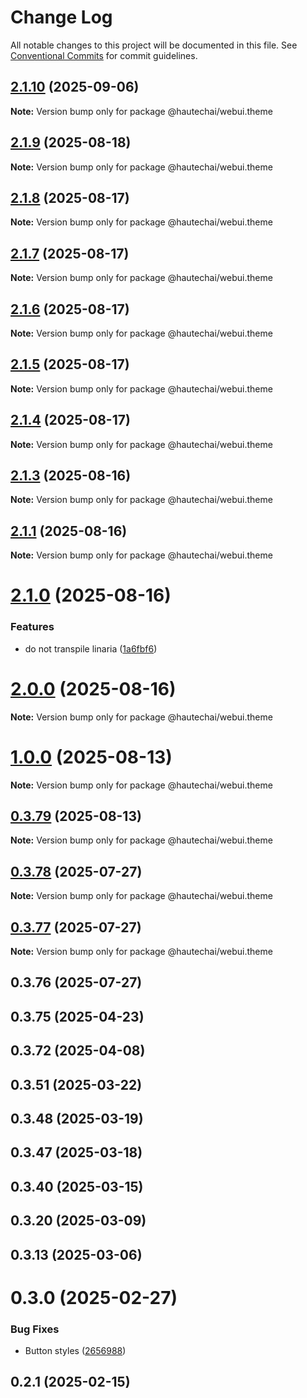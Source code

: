 # Change Log

All notable changes to this project will be documented in this file.
See [Conventional Commits](https://conventionalcommits.org) for commit guidelines.

## [2.1.10](https://github.com/HautechAI/webui/compare/@hautechai/webui.theme@2.1.9...@hautechai/webui.theme@2.1.10) (2025-09-06)

**Note:** Version bump only for package @hautechai/webui.theme

## [2.1.9](https://github.com/HautechAI/webui/compare/@hautechai/webui.theme@2.1.8...@hautechai/webui.theme@2.1.9) (2025-08-18)

**Note:** Version bump only for package @hautechai/webui.theme

## [2.1.8](https://github.com/HautechAI/webui/compare/@hautechai/webui.theme@2.1.7...@hautechai/webui.theme@2.1.8) (2025-08-17)

**Note:** Version bump only for package @hautechai/webui.theme

## [2.1.7](https://github.com/HautechAI/webui/compare/@hautechai/webui.theme@2.1.6...@hautechai/webui.theme@2.1.7) (2025-08-17)

**Note:** Version bump only for package @hautechai/webui.theme

## [2.1.6](https://github.com/HautechAI/webui/compare/@hautechai/webui.theme@2.1.5...@hautechai/webui.theme@2.1.6) (2025-08-17)

**Note:** Version bump only for package @hautechai/webui.theme

## [2.1.5](https://github.com/HautechAI/webui/compare/@hautechai/webui.theme@2.1.4...@hautechai/webui.theme@2.1.5) (2025-08-17)

**Note:** Version bump only for package @hautechai/webui.theme

## [2.1.4](https://github.com/HautechAI/webui/compare/@hautechai/webui.theme@2.1.3...@hautechai/webui.theme@2.1.4) (2025-08-17)

**Note:** Version bump only for package @hautechai/webui.theme

## [2.1.3](https://github.com/HautechAI/webui/compare/@hautechai/webui.theme@2.1.1...@hautechai/webui.theme@2.1.3) (2025-08-16)

**Note:** Version bump only for package @hautechai/webui.theme

## [2.1.1](https://github.com/HautechAI/webui/compare/@hautechai/webui.theme@2.1.0...@hautechai/webui.theme@2.1.1) (2025-08-16)

**Note:** Version bump only for package @hautechai/webui.theme

# [2.1.0](https://github.com/HautechAI/webui/compare/@hautechai/webui.theme@1.0.0...@hautechai/webui.theme@2.1.0) (2025-08-16)

### Features

- do not transpile linaria ([1a6fbf6](https://github.com/HautechAI/webui/commit/1a6fbf6353a0e5028040006b5045170cf83f1ba0))

# [2.0.0](https://github.com/HautechAI/webui/compare/@hautechai/webui.theme@1.0.0...@hautechai/webui.theme@2.0.0) (2025-08-16)

**Note:** Version bump only for package @hautechai/webui.theme

# [1.0.0](https://github.com/HautechAI/webui/compare/@hautechai/webui.theme@0.3.79...@hautechai/webui.theme@1.0.0) (2025-08-13)

**Note:** Version bump only for package @hautechai/webui.theme

## [0.3.79](https://github.com/HautechAI/webui/compare/@hautechai/webui.theme@0.3.78...@hautechai/webui.theme@0.3.79) (2025-08-13)

**Note:** Version bump only for package @hautechai/webui.theme

## [0.3.78](https://github.com/HautechAI/webui/compare/@hautechai/webui.theme@0.3.77...@hautechai/webui.theme@0.3.78) (2025-07-27)

**Note:** Version bump only for package @hautechai/webui.theme

## [0.3.77](https://github.com/HautechAI/webui/compare/@hautechai/webui.theme@0.3.76...@hautechai/webui.theme@0.3.77) (2025-07-27)

**Note:** Version bump only for package @hautechai/webui.theme

## 0.3.76 (2025-07-27)

## 0.3.75 (2025-04-23)

## 0.3.72 (2025-04-08)

## 0.3.51 (2025-03-22)

## 0.3.48 (2025-03-19)

## 0.3.47 (2025-03-18)

## 0.3.40 (2025-03-15)

## 0.3.20 (2025-03-09)

## 0.3.13 (2025-03-06)

# 0.3.0 (2025-02-27)

### Bug Fixes

- Button styles ([2656988](https://github.com/HautechAI/webui/commit/2656988763cfa46585598d7a8840805249487753))

## 0.2.1 (2025-02-15)
